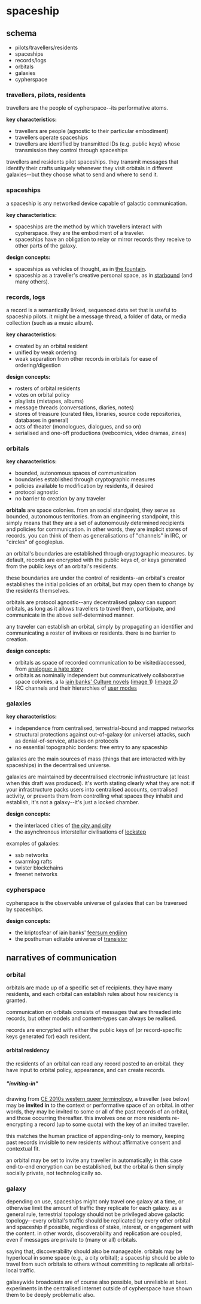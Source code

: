 # spaceship

## schema

- pilots/travellers/residents
- spaceships
- records/logs
- orbitals
- galaxies
- cypherspace

### travellers, pilots, residents

travellers are the people of cypherspace--its performative atoms.

**key characteristics:**

- travellers are people (agnostic to their particular embodiment)
- travellers operate spaceships
- travellers are identified by transmitted IDs (e.g. public keys) whose
  transmission they control through spaceships

travellers and residents pilot spaceships. they transmit messages that identify
their crafts uniquely whenever they visit orbitals in different galaxies--but
they choose what to send and where to send it.

### spaceships

a spaceship is any networked device capable of galactic communication.

**key characteristics:**

- spaceships are the method by which travellers interact with cypherspace. they
  are the embodiment of a traveler.
- spaceships have an obligation to relay or mirror records they receive to other
  parts of the galaxy.

**design concepts:**

- spaceships as vehicles of thought, as in
  [the fountain](http://wallpoper.com/images/00/39/23/82/the-fountain_00392382.jpg).
- spaceship as a traveller's creative personal space, as in
  [starbound](http://vignette2.wikia.nocookie.net/starboundgame/images/6/6f/Customizedship.png/revision/latest)
  (and many others).

### records, logs

a record is a semantically linked, sequenced data set that is useful to
spaceship pilots. it might be a message thread, a folder of data, or media
collection (such as a music album).

**key characteristics:**

- created by an orbital resident
- unified by weak ordering
- weak separation from other records in orbitals for ease of ordering/digestion

**design concepts:**

- rosters of orbital residents
- votes on orbital policy
- playlists (mixtapes, albums)
- message threads (conversations, diaries, notes)
- stores of treasure (curated files, libraries, source code repositories,
  databases in general)
- acts of theater (monologues, dialogues, and so on)
- serialised and one-off productions (webcomics, video dramas, zines)

### orbitals

**key characteristics:**

- bounded, autonomous spaces of communication
- boundaries established through cryptographic measures
- policies available to modification by residents, if desired
- protocol agnostic
- no barrier to creation by any traveler

**orbitals** are space colonies. from an social standpoint, they serve as
bounded, autonomous territories. from an engineering standpoint, this simply
means that they are a set of autonomously determined recipients and policies for
communication. in other words, they are implicit stores of records. you can
think of them as generalisations of "channels" in IRC, or "circles"
of googleplus.

an orbital's boundaries are established through cryptographic measures. by
default, records are encrypted with the public keys of, or keys generated from
the public keys of an orbital's residents.

these boundaries are under the control of residents--an orbital's creator
establishes the initial policies of an orbital, but may open them to change by
the residents themselves.

orbitals are protocol agnostic--any decentralised galaxy can support orbitals,
as long as it allows travellers to travel them, participate, and communicate in
the above self-determined manner.

any traveler can establish an orbital, simply by propagating an identifier and
communicating a roster of invitees or residents. there is no barrier to
creation.

**design concepts:**

- orbitals as space of recorded communication to be visited/accessed, from
  [analogue: a hate story](http://ahatestory.com/)
- orbitals as nominally independent but communicatively collaborative space
  colonies, a la
  [iain banks' Culture novels](https://en.wikipedia.org/wiki/Orbital_(The_Culture))
  ([image 1](http://r.duckduckgo.com/l/?kh=-1&uddg=http%3A%2F%2Fwww.nss.org%2Fsettlement%2Fcalendar%2F2009%2FGoetzScheuermann-oneillcylinder-650.jpg))
  ([image 2](http://settlement.arc.nasa.gov/Kalpana/Kalpana-43-Aa2-1920.jpg))
- IRC channels and their hierarchies of
  [user modes](https://www.alien.net.au/irc/usermodes.html)

### galaxies

**key characteristics:**

- independence from centralised, terrestrial-bound and mapped networks
- structural protections against out-of-galaxy (or universe) attacks, such as
  denial-of-service, attacks on protocols
- no essential topographic borders: free entry to any spaceship

galaxies are the main sources of mass (things that are interacted with by
spaceships) in the decentralised universe.

galaxies are maintained by decentralised electronic infrastructure (at least
when this draft was produced). it's worth stating clearly what they are not: if
your infrastructure packs users into centralised accounts, centralised activity,
or prevents them from controlling what spaces they inhabit and establish, it's
not a galaxy--it's just a locked chamber.

**design concepts:**

- the interlaced cities of
  [the city and city](https://en.wikipedia.org/wiki/The_City_%26_the_City)
- the asynchronous interstellar civilisations of
  [lockstep](http://boingboing.net/2014/03/27/lockstep-karl-schroeders-fi.html)

examples of galaxies:

- ssb networks
- swarmlog rafts
- twister blockchains
- freenet networks

### cypherspace

cypherspace is the observable universe of galaxies that can be traversed by
spaceships.

**design concepts:**

- the kriptosfear of iain banks'
  [feersum endjinn](https://en.wikipedia.org/wiki/Feersum_Endjinn)
- the posthuman editable universe of
  [transistor](https://en.wikipedia.org/wiki/Transistor_(video_game))

## narratives of communication

### orbital

orbitals are made up of a specific set of recipients. they have many residents,
and each orbital can establish rules about how residency is granted.

communication on orbitals consists of messages that are threaded into records,
but other models and content-types can always be realised.

records are encrypted with either the public keys of (or record-specific keys
generated for) each resident.

#### orbital residency

the residents of an orbital can read any record posted to an orbital. they have
input to orbital policy, appearance, and can create records.

##### "inviting-in"

drawing from
[CE 2010s western queer terminology](http://www.musedmagonline.com/2015/04/coming-semantics-reinforce-heterosexism-queer-people-color/),
a traveller (see below) may be **invited in** to the context or performative
space of an orbital. in other words, they may be invited to some or all of the
past records of an orbital, and those occurring thereafter. this involves one or
more residents re-encrypting a record (up to some quota) with the key of an
invited traveller.

this matches the human practice of appending-only to memory, keeping past
records invisible to new residents without affirmative consent and contextual
fit.

an orbital may be set to invite any traveller in automatically; in this case
end-to-end encryption can be established, but the orbital is then simply
socially private, not technologically so.

### galaxy

depending on use, spaceships might only travel one galaxy at a time, or
otherwise limit the amount of traffic they replicate for each galaxy. as a
general rule, terrestrial topology should not be privileged above galactic
topology--every orbital's traffic should be replicated by every other orbital
and spaceship if possible, regardless of stake, interest, or engagement with the
content. in other words, discoverability and replication are coupled, even if
messages are private to (many or all) orbitals.

saying that, discoverability should also be manageable. orbitals may be
hyperlocal in some space (e.g., a city orbital); a spaceship should be able to
travel from such orbitals to others without committing to replicate all
orbital-local traffic.

galaxywide broadcasts are of course also possible, but unreliable at
best. experiments in the centralised internet outside of cypherspace have shown
them to be deeply problematic also.
